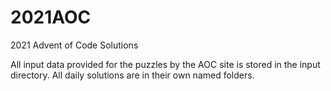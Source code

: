 # 2021AOC
2021 Advent of Code Solutions

All input data provided for the puzzles by the AOC site is stored in the input directory.
All daily solutions are in their own named folders.
